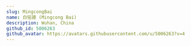 ```yaml
---
slug: MingcongBai
name: 白铭骢 (Mingcong Bai)
description: Wuhan, China
github_id: 5006263
github_avatar: https://avatars.githubusercontent.com/u/5006263?v=4
---
```


